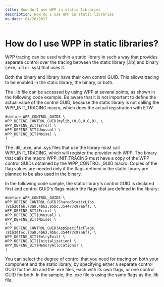 ```yaml
---
title: How do I use WPP in static libraries
description: How do I use WPP in static libraries
ms.date: 04/20/2017
---
```


# How do I use WPP in static libraries?


WPP tracing can be used within a static library in such a way that provides separate control over the tracing between the static library (.lib) and binary (.exe, .dll or .sys) that uses it.

Both the binary and library have their own control GUID. This allows tracing to be enabled in the static library, the binary, or both.

The .lib file can be accessed by using WPP at several points, as shown in the following code example. Be aware that it is not important to define the actual value of the control GUID, because the static library is not calling the WPP\_INIT\_TRACING macro, which does the actual registration with ETW.

```
#define WPP_CONTROL_GUIDS \
WPP_DEFINE_CONTROL_GUID(mylib,(0,0,0,0,0), \
WPP_DEFINE_BIT(Error) \
WPP_DEFINE_BIT(Unusual) \
WPP_DEFINE_BIT(Noise) \
)
```

The .dll, .exe, and .sys files that use the library must call WPP\_INIT\_TRACING, which will register the provider with WPP. The binary that calls the macro WPP\_INIT\_TRACING must have a copy of the WPP control GUIDs obtained by the WPP\_CONTROL\_GUID macro. Copies of the flag values are needed only if the flags defined in the static library are planned to be also used in the binary.

In the following code sample, the static library's control GUID is declared first and control GUID's flags match the flags that are defined in the library:

```
#define WPP_CONTROL_GUIDS \
WPP_DEFINE_CONTROL_GUID(SharedStaticLibs,(81b20feb,73a8,4b62,95bc,354477c97a6f), \
WPP_DEFINE_BIT(Error) \
WPP_DEFINE_BIT(Unusual) \
WPP_DEFINE_BIT(Noise) \
) \
WPP_DEFINE_CONTROL_GUID(AppSpecificFlags,(81b20fec,73a8,4b62,95bc,354477c97a6f), \
WPP_DEFINE_BIT(EntryExit) \
WPP_DEFINE_BIT(Initialization) \
WPP_DEFINE_BIT(MemoryAllocations) \
) 
```

You can select the degree of control that you need for tracing on both your component and the static library, by specifying either a separate control GUID for the .lib and the .exe files, each with its own flags, or one control GUID for both. In the sample, the .exe file is using the same flags as the .lib file.

 

 





